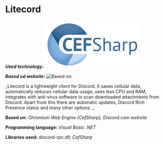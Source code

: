 # Litecord

**_Used technology:_**
![Used technology:](https://github.com/cefsharp/CefSharp/raw/master/logo.png)

**_Based od website:_**
![Based on:](https://lh3.googleusercontent.com/proxy/WWfO5LFDQe1qdsgDjYdtMXtnJuS8azIPGqxdxmb1XLiA-6A3WGITil3QEaCmpxHRWefysxkQCj6alkU4DqPJizUrJ0jNN8a8ycWaDqa8CS6hWg)



_Litecord is a lightweight client for Discord. It saves cellular data, automatically reduces cellular data usage, uses less CPU and RAM, integrates with anti-virus software to scan downloaded attachments from Discord. Apart from this there are automatic updates, Discord Rich Presence status and many other options. _

**Based on:** _Chromium Web Engine (CefSharp); Discord.com website_

**Programming language:** _Visual Basic .NET_

**Libraries used:** _discord-rpc.dll; CefSharp_

